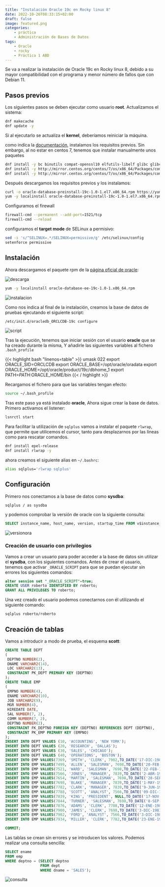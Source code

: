 ```yaml
---
title: "Instalación Oracle 19c en Rocky linux 8"
date: 2022-10-26T08:33:15+02:00
draft: false
image: featured.png
categories:
    - práctica
    - Administración de Bases de Datos
tags:
    - Oracle
    - rocky
    - Práctica 1 ABD
---
```


Se va a realizar la instalación de Oracle 19c en Rocky linux 8, debido a su mayor compatibilidad con el programa y menor número de fallos que con Debian 11.

## Pasos previos

Los siguientes pasos se deben ejecutar como usuario **root**.
Actualizamos el sistema:

```bash
dnf makecache
dnf update -y
```

Si al ejecutarlo se actualiza el **kernel**, deberíamos reiniciar la máquina.


como indica la [documentación](https://docs.oracle.com/en/database/oracle/oracle-database/19/ladbi/running-rpm-packages-to-install-oracle-database.html#GUID-BB7C11E3-D385-4A2F-9EAF-75F4F0AACF02), instalamos los requisitos previos. Sin embargo, al no estar en centos 7, tenemos que instalar manualmente unos paquetes

```bash
dnf install -y bc binutils compat-openssl10 elfutils-libelf glibc glibc-devel ksh libaio libXrender libX11 libXau libXi libXtst libgcc libnsl libstdc++ libxcb libibverbs make policycoreutils policycoreutils-python-utils smartmontools sysstat libnsl2 net-tools nfs-utils unzip
dnf install -y http://mirror.centos.org/centos/7/os/x86_64/Packages/compat-libcap1-1.10-7.el7.x86_64.rpm
dnf install -y http://mirror.centos.org/centos/7/os/x86_64/Packages/compat-libstdc++-33-3.2.3-72.el7.x86_64.rpm
```

Después descargamos los requisitos previos y los instalamos:

```bash
curl -o oracle-database-preinstall-19c-1.0-1.el7.x86_64.rpm https://yum.oracle.com/repo/OracleLinux/OL7/latest/x86_64/getPackage/oracle-database-preinstall-19c-1.0-1.el7.x86_64.rpm
yum -y localinstall oracle-database-preinstall-19c-1.0-1.el7.x86_64.rpm
```

Configuramos el firewall

```bash
firewall-cmd --permanent --add-port=1521/tcp
firewall-cmd --reload
```

configuramos el **target mode** de SELinux a permisivo:

```bash
sed -i 's/^SELINUX=.*/SELINUX=permissive/g' /etc/selinux/config
setenforce permissive
```

## Instalación

Ahora descargamos el paquete rpm de la [página oficial de oracle](https://www.oracle.com/es/database/technologies/oracle19c-linux-downloads.html):

![descarga](descarga.png)

```bash
yum -y localinstall oracle-database-ee-19c-1.0-1.x86_64.rpm 
```

![instalacion](instalacion.png)

Como nos indica al final de la instalación, creamos la base de datos de pruebas ejecutando el siguiente script:

```bash
/etc/init.d/oracledb_ORCLCDB-19c configure
```

![script](script.png)

Tras la ejecución, tenemos que iniciar sesión con el usuario **oracle** que se ha creado durante la misma, Y añadirle las siguientes variables al fichero `.bash_profile`

{{< highlight bash "linenos=table" >}}
umask 022
export ORACLE_SID=ORCLCDB
export ORACLE_BASE=/opt/oracle/oradata
export ORACLE_HOME=/opt/oracle/product/19c/dbhome_1
export PATH=$PATH:$ORACLE_HOME/bin
{{< / highlight >}}

Recargamos el fichero para que las variables tengan efecto:

```bash
source ~/.bash_profile
```

Tras este paso ya está instalado **oracle**, Ahora sigue crear la base de datos. Primero activamos el listener:

```bash
lsnrctl start
```

Para facilitar la utilización de `sqlplus` vamos a instalar el paquete `rlwrap`, que permite que utilicemos el cursor, tanto para desplazarnos por las líneas como para rescatar comandos.

```bash
dnf install epel-release
dnf install rlwrap -y
```

ahora creamos el siguiente alias en `~/.bashrc`:

```bash
alias sqlplus='rlwrap sqlplus'
```

## Configuración

Primero nos conectamos a la base de datos como **sysdba**:

```bash
sqlplus / as sysdba
```

y podemos comprobar la versión de oracle con la siguiente consulta:

```sql
SELECT instance_name, host_name, version, startup_time FROM v$instance;
```

![versionora](versionora.png)

### Creación de usuario con privilegios

Vamos a crear un usuario para poder acceder a la base de datos sin utilizar el **sysdba**, con los siguientes comandos. Antes de crear el usuario, tenemos  que activar `_ORACLE_SCRIPT` para que se puedan ejecutar sin errores los siguientes comandos:

```sql
alter session set "_ORACLE_SCRIPT"=true;
CREATE USER roberto IDENTIFIED BY roberto;
GRANT ALL PRIVILEGES TO roberto;
```

Una vez creado el usuario podemos conectarnos con él utilizando el siguiente comando:

```bash
sqlplus roberto/roberto
```

## Creación de tablas

Vamos a introducir a modo de prueba, el esquema **scott**:

```sql
CREATE TABLE DEPT
(
 DEPTNO NUMBER(2),
 DNAME VARCHAR2(14),
 LOC VARCHAR2(13),
 CONSTRAINT PK_DEPT PRIMARY KEY (DEPTNO)
);
CREATE TABLE EMP
(
 EMPNO NUMBER(4),
 ENAME VARCHAR2(10),
 JOB VARCHAR2(9),
 MGR NUMBER(4),
 HIREDATE DATE,
 SAL NUMBER(7, 2),
 COMM NUMBER(7, 2),
 DEPTNO NUMBER(2),
 CONSTRAINT FK_DEPTNO FOREIGN KEY (DEPTNO) REFERENCES DEPT (DEPTNO),
 CONSTRAINT PK_EMP PRIMARY KEY (EMPNO)
);
INSERT INTO DEPT VALUES (10, 'ACCOUNTING', 'NEW YORK');
INSERT INTO DEPT VALUES (20, 'RESEARCH', 'DALLAS');
INSERT INTO DEPT VALUES (30, 'SALES', 'CHICAGO');
INSERT INTO DEPT VALUES (40, 'OPERATIONS', 'BOSTON');
INSERT INTO EMP VALUES(7369, 'SMITH', 'CLERK', 7902,TO_DATE('17-DIC-1980', 'DD-MON-YYYY'), 800, NULL, 20);
INSERT INTO EMP VALUES(7499, 'ALLEN', 'SALESMAN', 7698,TO_DATE('20-FEB-1981', 'DD-MON-YYYY'), 1600, 300, 30);
INSERT INTO EMP VALUES(7521, 'WARD', 'SALESMAN', 7698,TO_DATE('22-FEB-1981', 'DD-MON-YYYY'), 1250, 500, 30);
INSERT INTO EMP VALUES(7566, 'JONES', 'MANAGER', 7839,TO_DATE('2-ABR-1981', 'DD-MON-YYYY'), 2975, NULL, 20);
INSERT INTO EMP VALUES(7654, 'MARTIN', 'SALESMAN', 7698,TO_DATE('28-SEP-1981', 'DD-MON-YYYY'), 1250, 1400, 30);
INSERT INTO EMP VALUES(7698, 'BLAKE', 'MANAGER', 7839,TO_DATE('1-MAY-1981', 'DD-MON-YYYY'), 2850, NULL, 30);
INSERT INTO EMP VALUES(7782, 'CLARK', 'MANAGER', 7839,TO_DATE('9-JUN-1981', 'DD-MON-YYYY'), 2450, NULL, 10);
INSERT INTO EMP VALUES(7788, 'SCOTT', 'ANALYST', 7566,TO_DATE('09-DIC-1982', 'DD-MON-YYYY'), 3000, NULL, 20);
INSERT INTO EMP VALUES(7839, 'KING', 'PRESIDENT', NULL,TO_DATE('17-NOV-1981', 'DD-MON-YYYY'), 5000, NULL, 10);
INSERT INTO EMP VALUES(7844, 'TURNER', 'SALESMAN', 7698,TO_DATE('8-SEP-1981', 'DD-MON-YYYY'), 1500, 0, 30);
INSERT INTO EMP VALUES(7876, 'ADAMS', 'CLERK', 7788,TO_DATE('12-ENE-1983', 'DD-MON-YYYY'), 1100, NULL, 20);
INSERT INTO EMP VALUES(7900, 'JAMES', 'CLERK', 7698,TO_DATE('3-DIC-1981', 'DD-MON-YYYY'), 950, NULL, 30);
INSERT INTO EMP VALUES(7902, 'FORD', 'ANALYST', 7566,TO_DATE('3-DIC-1981', 'DD-MON-YYYY'), 3000, NULL, 20);
INSERT INTO EMP VALUES(7934, 'MILLER', 'CLERK', 7782,TO_DATE('23-ENE-1982', 'DD-MON-YYYY'), 1300, NULL, 10);

COMMIT;
```

Las tablas se crean sin errores y se introducen los valores. Podemos realizar una consulta sencilla:

```sql
SELECT ename
FROM emp
WHERE deptno = (SELECT deptno
                FROM dept
                WHERE dname = 'SALES');
```

![consulta](consulta.png)